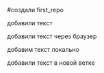 #создали first_repo

добавили текст

добавили текст через браузер

добавим текст локально 

добавили текст в новой ветке 